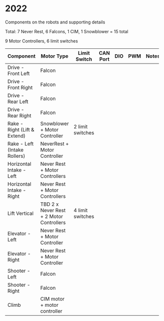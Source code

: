 # 2022

Components on the robots and supporting details

Total:
7 Never Rest, 6 Falcons, 1 CIM, 1 Snowblower = 15 total

9 Motor Controllers, 6 limit switches

| Component | Motor Type | Limit Switch | CAN Port | DIO | PWM | Notes |
| --------- | ---------- | ------------ | -------- | ----| --- | ----- |
| Drive - Front Left    | Falcon
| Drive - Front Right    | Falcon
| Drive - Rear Left    | Falcon
| Drive - Rear Right    | Falcon
| Rake - Right (Lift & Extend) | Snowblower + Motor Controller | 2 limit switches  
| Rake - Left (Intake Rollers)  | NeverRest + Motor Controller
| Horizontal Intake - Left   | Never Rest + Motor Controllers
| Horizontal Intake - Right  | Never Rest + Motor Controllers
| Lift Vertical      | TBD  2 x Never Rest + 2 Motor Controllers | 4 limit switches
| Elevator - Left | Never Rest + Motor Controller
| Elevator - Right | Never Rest + Motor Controller
| Shooter - Left  | Falcon
| Shooter - Right  | Falcon
| Climb   | CIM motor + motor controller

